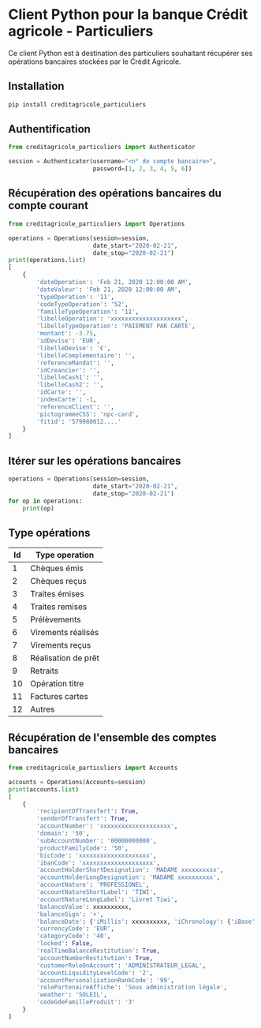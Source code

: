 # Client Python pour la banque Crédit agricole - Particuliers

Ce client Python est à destination des particuliers souhaitant récupérer ses opérations bancaires stockées par le Crédit Agricole.

## Installation

```python
pip install creditagricole_particuliers
```
  
## Authentification

```python
from creditagricole_particuliers import Authenticator

session = Authenticator(username="<n° de compte bancaire>",
                        password=[1, 2, 3, 4, 5, 6])
```
                
## Récupération des opérations bancaires du compte courant

```python
from creditagricole_particuliers import Operations

operations = Operations(session=session,
                        date_start="2020-02-21",
                        date_stop="2020-02-21")
print(operations.list)
[ 
    { 
        'dateOperation': 'Feb 21, 2020 12:00:00 AM',
        'dateValeur': 'Feb 21, 2020 12:00:00 AM',
        'typeOperation': '11',
        'codeTypeOperation': '52',
        'familleTypeOperation': '11',
        'libelleOperation': 'xxxxxxxxxxxxxxxxxxxx',
        'libelleTypeOperation': 'PAIEMENT PAR CARTE',
        'montant': -3.75,
        'idDevise': 'EUR',
        'libelleDevise': '€',
        'libelleComplementaire': '', 
        'referenceMandat': '',
        'idCreancier': '', 
        'libelleCash1': '',
        'libelleCash2': '', 
        'idCarte': '',
        'indexCarte': -1,
        'referenceClient': '', 
        'pictogrammeCSS': 'npc-card',
        'fitid': '579980012....'
    }
]
```

## Itérer sur les opérations bancaires

```python
operations = Operations(session=session,
                        date_start="2020-02-21",
                        date_stop="2020-02-21")
for op in operations:
    print(op)
```

## Type opérations

| Id | Type operation |
|----|----------------|
| 1 | Chèques émis |
| 2 | Chèques reçus |
| 3 | Traites émises |
| 4 | Traites remises |
| 5 | Prélèvements |
| 6 | Virements réalisés |
| 7 | Virements reçus |
| 8 | Réalisation de prêt |
| 9 | Retraits |
| 10 | Opération titre |
| 11 | Factures cartes |
| 12 | Autres |

## Récupération de l'ensemble des comptes bancaires

```python
from creditagricole_particuliers import Accounts

accounts = Operations(Accounts=session)
print(accounts.list)
[
    {
        'recipientOfTransfert': True, 
        'senderOfTransfert': True, 
        'accountNumber': 'xxxxxxxxxxxxxxxxxxxx', 
        'domain': '50', 
        'subAccountNumber': '00000000000', 
        'productFamilyCode': '50', 
        'bicCode': 'xxxxxxxxxxxxxxxxxxxx', 
        'ibanCode': 'xxxxxxxxxxxxxxxxxxxx', 
        'accountHolderShortDesignation': 'MADAME xxxxxxxxxx', 
        'accountHolderLongDesignation': 'MADAME xxxxxxxxxx', 
        'accountNature': 'PROFESSIONEL', 
        'accountNatureShortLabel': 'TIWI', 
        'accountNatureLongLabel': 'Livret Tiwi', 
        'balanceValue': xxxxxxxxxx, 
        'balanceSign': '+', 
        'balanceDate': {'iMillis': xxxxxxxxxx, 'iChronology': {'iBase': {'iMinDaysInFirstWeek': 4}}}, 
        'currencyCode': 'EUR', 
        'categoryCode': '40',
        'locked': False, 
        'realTimeBalanceRestitution': True, 
        'accountNumberRestitution': True,
        'customerRoleOnAccount': 'ADMINISTRATEUR_LEGAL', 
        'accountLiquidityLevelCode': '2', 
        'accountPersonalizationRankCode': '99',
        'rolePartenaireAffiche': 'Sous administration légale', 
        'weather': 'SOLEIL',
        'codeGdeFamilleProduit': '3'
    }
]
```